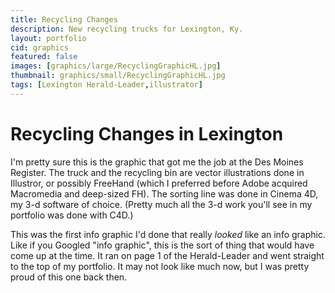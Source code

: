 ```yaml
---
title: Recycling Changes
description: New recycling trucks for Lexington, Ky.
layout: portfolio
cid: graphics
featured: false
images: [graphics/large/RecyclingGraphicHL.jpg]
thumbnail: graphics/small/RecyclingGraphicHL.jpg
tags: [Lexington Herald-Leader,illustrator]
---
```


# Recycling Changes in Lexington

I'm pretty sure this is the graphic that got me the job at the Des Moines Register. The truck and the recycling bin are vector illustrations done in Illustror, or possibly FreeHand (which I preferred before Adobe acquired Macromedia and deep-sized FH). The sorting line was done in Cinema 4D, my 3-d software of choice. (Pretty much all the 3-d work you'll see in my portfolio was done with C4D.)

This was the first info graphic I'd done that really _looked_ like an info graphic. Like if you Googled "info graphic", this is the sort of thing that would have come up at the time. It ran on page 1 of the Herald-Leader and went straight to the top of my portfolio. It may not look like much now, but I was pretty proud of this one back then.

